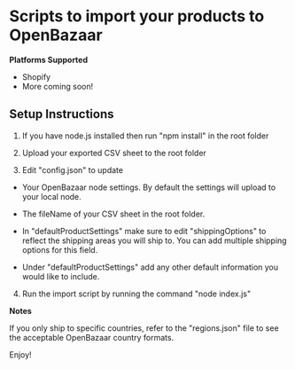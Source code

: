 # Scripts to import your products to OpenBazaar  

**Platforms Supported**

* Shopify
* More coming soon!


## Setup Instructions

1. If you have node.js installed then run "npm install" in the root folder

2. Upload your exported CSV sheet to the root folder

3. Edit "config.json" to update 

- Your OpenBazaar node settings. By default the settings will upload to your local node.

- The fileName of your CSV sheet in the root folder.

- In "defaultProductSettings" make sure to edit "shippingOptions" to reflect the shipping areas you will ship to. You can add multiple shipping options for this field.

- Under "defaultProductSettings" add any other default information you would like to include.

4. Run the import script by running the command "node index.js"


**Notes**

If you only ship to specific countries, refer to the "regions.json" file to see the acceptable OpenBazaar country formats.

Enjoy!